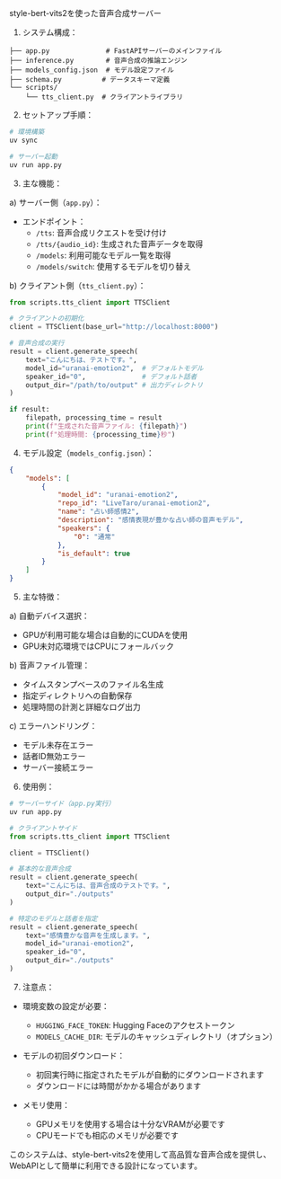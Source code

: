 style-bert-vits2を使った音声合成サーバー

1. システム構成：
```
├── app.py              # FastAPIサーバーのメインファイル
├── inference.py        # 音声合成の推論エンジン
├── models_config.json  # モデル設定ファイル
├── schema.py          # データスキーマ定義
└── scripts/
    └── tts_client.py  # クライアントライブラリ
```

2. セットアップ手順：
```bash
# 環境構築
uv sync

# サーバー起動
uv run app.py
```

3. 主な機能：

a) サーバー側（`app.py`）：
- エンドポイント：
  - `/tts`: 音声合成リクエストを受け付け
  - `/tts/{audio_id}`: 生成された音声データを取得
  - `/models`: 利用可能なモデル一覧を取得
  - `/models/switch`: 使用するモデルを切り替え

b) クライアント側（`tts_client.py`）：
```python
from scripts.tts_client import TTSClient

# クライアントの初期化
client = TTSClient(base_url="http://localhost:8000")

# 音声合成の実行
result = client.generate_speech(
    text="こんにちは、テストです。",
    model_id="uranai-emotion2",  # デフォルトモデル
    speaker_id="0",              # デフォルト話者
    output_dir="/path/to/output" # 出力ディレクトリ
)

if result:
    filepath, processing_time = result
    print(f"生成された音声ファイル: {filepath}")
    print(f"処理時間: {processing_time}秒")
```

4. モデル設定（`models_config.json`）：
```json
{
    "models": [
        {
            "model_id": "uranai-emotion2",
            "repo_id": "LiveTaro/uranai-emotion2",
            "name": "占い師感情2",
            "description": "感情表現が豊かな占い師の音声モデル",
            "speakers": {
                "0": "通常"
            },
            "is_default": true
        }
    ]
}
```

5. 主な特徴：

a) 自動デバイス選択：
- GPUが利用可能な場合は自動的にCUDAを使用
- GPU未対応環境ではCPUにフォールバック

b) 音声ファイル管理：
- タイムスタンプベースのファイル名生成
- 指定ディレクトリへの自動保存
- 処理時間の計測と詳細なログ出力

c) エラーハンドリング：
- モデル未存在エラー
- 話者ID無効エラー
- サーバー接続エラー

6. 使用例：

```python
# サーバーサイド（app.py実行）
uv run app.py

# クライアントサイド
from scripts.tts_client import TTSClient

client = TTSClient()

# 基本的な音声合成
result = client.generate_speech(
    text="こんにちは、音声合成のテストです。",
    output_dir="./outputs"
)

# 特定のモデルと話者を指定
result = client.generate_speech(
    text="感情豊かな音声を生成します。",
    model_id="uranai-emotion2",
    speaker_id="0",
    output_dir="./outputs"
)
```

7. 注意点：

- 環境変数の設定が必要：
  - `HUGGING_FACE_TOKEN`: Hugging Faceのアクセストークン
  - `MODELS_CACHE_DIR`: モデルのキャッシュディレクトリ（オプション）

- モデルの初回ダウンロード：
  - 初回実行時に指定されたモデルが自動的にダウンロードされます
  - ダウンロードには時間がかかる場合があります

- メモリ使用：
  - GPUメモリを使用する場合は十分なVRAMが必要です
  - CPUモードでも相応のメモリが必要です

このシステムは、style-bert-vits2を使用して高品質な音声合成を提供し、WebAPIとして簡単に利用できる設計になっています。

